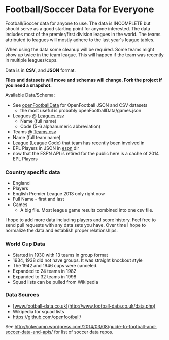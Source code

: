 Football/Soccer Data for Everyone
============

Football/Soccer data for anyone to use. The data is INCOMPLETE but should serve as a good starting point for anyone interested. The data includes most of the premier/first division leagues in the world. The teams attributed to leagues will mostly adhere to the last year's league tables.

When using the data some cleanup will be required. Some teams might show up twice in the team league. This will happen if the team was recently in multiple leagues/cups.

Data is in **CSV**, and **JSON** format.

**Files and datasets will move and schemas will change. Fork the project if you need a snapshot.**

Available Data/Schema:
- See [openFootballData](https://github.com/jokecamp/FootballData/tree/master/openFootballData) for OpenFootball JSON and CSV datasets
  - the most useful is probably openFootballData/games.json
- Leagues @ [Leagues.csv](https://github.com/jokecamp/FootballData/blob/master/Leagues.csv)
   - Name (full name)
   - Code (5-6 alphanumeric abbreviation)
- Teams @ [Teams.csv](https://github.com/jokecamp/FootballData/blob/master/Teams.csv)
 - Name (full team name)
 - League (League Code) that team has recently been involved in
- EPL Players in JSON in [espn](https://github.com/jokecamp/FootballData/tree/master/espn) dir
 - now that the ESPN API is retired for the public here is a cache of 2014 EPL Players

### Country specific data ###
- England
 - Players
  - English Premier League 2013 only right now
  - Full Name - first and last
 - Games
   - A big file. Most league game results combined into one csv file.

I hope to add more data including players and score history. Feel free to send pull requests with any data sets you have. Over time I hope to normalize the data and establish proper relationships.

### World Cup Data
 - Started in 1930 with 13 teams in group format
 - 1934, 1938 did not have groups. It was straight knockout style
 - The 1942 and 1946 cups were canceled.
 - Expanded to 24 teams in 1982
 - Expanded to 32 teams in 1998
 - Squad lists can be pulled from Wikipedia


### Data Sources

- [www.football-data.co.uk](http://www.football-data.co.uk/data.php)
- Wikipedia for squad lists
- <https://github.com/openfootball/>

See http://jokecamp.wordpress.com/2014/03/08/guide-to-football-and-soccer-data-and-apis/ for list of soccer data repos.
